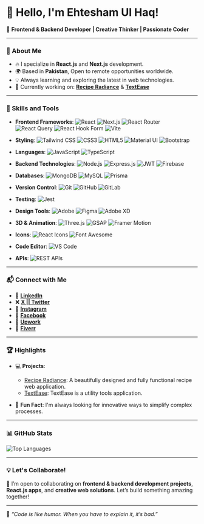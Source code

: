 # 👋 Hello, I'm Ehtesham Ul Haq!

🎨 **Frontend & Backend Developer | Creative Thinker | Passionate Coder**

---

### 🌟 About Me

- 🔥 I specialize in **React.js** and **Next.js** development.
- 🌍 Based in **Pakistan**, Open to remote opportunities worldwide.
- 💡 Always learning and exploring the latest in web technologies.
- 🚀 Currently working on: [**Recipe Radiance**](https://reciperadiance.vercel.app/) & [**TextEase**](https://texteaseutils.vercel.app/)

---

### 🚀 Skills and Tools

- **Frontend Frameworks**: ![React](https://img.shields.io/badge/-React-61DAFB?logo=react&logoColor=white&style=flat) ![Next.js](https://img.shields.io/badge/-Next.js-black?logo=next.js&style=flat) ![React Router](https://img.shields.io/badge/-React_Router-CA4245?logo=react-router&logoColor=white&style=flat) ![React Query](https://img.shields.io/badge/-React_Query-FF4154?logo=react-query&logoColor=white&style=flat) ![React Hook Form](https://img.shields.io/badge/-React_Hook_Form-EC5990?logo=react-hook-form&logoColor=white&style=flat) ![Vite](https://img.shields.io/badge/-Vite-646CFF?logo=vite&logoColor=white&style=flat)

- **Styling**: ![Tailwind CSS](https://img.shields.io/badge/-Tailwind_CSS-38B2AC?logo=tailwind-css&logoColor=white&style=flat) ![CSS3](https://img.shields.io/badge/-CSS3-1572B6?logo=css3&logoColor=white&style=flat) ![HTML5](https://img.shields.io/badge/-HTML5-E34F26?logo=html5&logoColor=white&style=flat) ![Material UI](https://img.shields.io/badge/-Material_UI-0081CB?logo=mui&logoColor=white&style=flat) ![Bootstrap](https://img.shields.io/badge/-Bootstrap-563D7C?logo=bootstrap&logoColor=white&style=flat)

- **Languages**: ![JavaScript](https://img.shields.io/badge/-JavaScript-F7DF1E?logo=javascript&logoColor=black&style=flat) ![TypeScript](https://img.shields.io/badge/-TypeScript-3178C6?logo=typescript&logoColor=white&style=flat)

- **Backend Technologies**: ![Node.js](https://img.shields.io/badge/-Node.js-339933?logo=node.js&logoColor=white&style=flat) ![Express.js](https://img.shields.io/badge/-Express.js-000000?logo=express&logoColor=white&style=flat) ![JWT](https://img.shields.io/badge/-JWT-000000?logo=json-web-tokens&logoColor=white&style=flat) ![Firebase](https://img.shields.io/badge/-Firebase-FFCA28?logo=firebase&logoColor=white&style=flat)

- **Databases**: ![MongoDB](https://img.shields.io/badge/-MongoDB-47A248?logo=mongodb&logoColor=white&style=flat) ![MySQL](https://img.shields.io/badge/-MySQL-4479A1?logo=mysql&logoColor=white&style=flat) ![Prisma](https://img.shields.io/badge/-Prisma-2D3748?logo=prisma&logoColor=white&style=flat)

- **Version Control**: ![Git](https://img.shields.io/badge/-Git-F05032?logo=git&logoColor=white&style=flat) ![GitHub](https://img.shields.io/badge/-GitHub-181717?logo=github&logoColor=white&style=flat) ![GitLab](https://img.shields.io/badge/-GitLab-FCA121?logo=gitlab&logoColor=white&style=flat)

- **Testing**: ![Jest](https://img.shields.io/badge/-Jest-C21325?logo=jest&logoColor=white&style=flat)

- **Design Tools**: ![Adobe](https://img.shields.io/badge/-Adobe-FF0000?logo=adobe&logoColor=white&style=flat) ![Figma](https://img.shields.io/badge/-Figma-F24E1E?logo=figma&logoColor=white&style=flat) ![Adobe XD](https://img.shields.io/badge/-Adobe_XD-FF61F6?logo=adobe-xd&logoColor=white&style=flat)

- **3D & Animation**: ![Three.js](https://img.shields.io/badge/-Three.js-000000?logo=three.js&logoColor=white&style=flat) ![GSAP](https://img.shields.io/badge/-GSAP-88D24E?logo=gsap&logoColor=white&style=flat) ![Framer Motion](https://img.shields.io/badge/-Framer_Motion-0081F7?logo=framer&logoColor=white&style=flat)

- **Icons**: ![React Icons](https://img.shields.io/badge/-React_Icons-61DAFB?logo=react&logoColor=white&style=flat) ![Font Awesome](https://img.shields.io/badge/-Font_Awesome-3399FF?logo=font-awesome&logoColor=white&style=flat)

- **Code Editor**: ![VS Code](https://img.shields.io/badge/-VS_Code-0078D4?logo=visual-studio-code&logoColor=white&style=flat)

- **APIs**: ![REST APIs](https://img.shields.io/badge/-REST_APIs-FF6C37?logo=rest-api&logoColor=white&style=flat)


---

### 📬 Connect with Me

- 💼 **[LinkedIn](https://www.linkedin.com/in/ahtsham-bajwa-aa86a91b8/)**
- ❌ **[X || Twitter](https://x.com/ihtisha72987404)**
- 📸 **[Instagram](https://www.instagram.com/ehtesham28223/)**
- 📘 **[Facebook](https://m.facebook.com/ehteshamulhaq.bajwa)**
- 💼 **[Upwork](https://www.upwork.com/freelancers/~016a4a38fdfa758cd7?mp_source=share)**
- 🎯 **[Fiverr](https://www.fiverr.com/ihtishambajwa?public_mode=true)**


---

### 🏆 Highlights

- 💻 **Projects**: 
  - [Recipe Radiance](https://reciperadiance.vercel.app/): A beautifully designed and fully functional recipe web application.
  - [TextEase](https://texteaseutils.vercel.app/): TextEase is a utility tools application.

- 🌟 **Fun Fact**: I'm always looking for innovative ways to simplify complex processes.

---

### 📊 GitHub Stats

![Top Languages](https://github-readme-stats.vercel.app/api/top-langs/?username=Ehtesham-Ul-Haq&layout=compact&theme=radical)

---

### 💡 Let's Collaborate!

🚀 I’m open to collaborating on **frontend & backend development projects**, **React.js apps**, and **creative web solutions**. Let’s build something amazing together!

---

🌟 _“Code is like humor. When you have to explain it, it’s bad.”_
